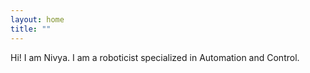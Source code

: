 ```yaml
---
layout: home
title: ""
---
```




Hi! I am Nivya. I am a roboticist specialized in Automation and Control.
